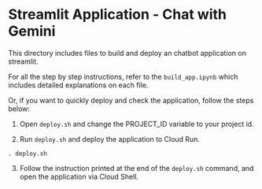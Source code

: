 # Streamlit Application - Chat with Gemini

This directory includes files to build and deploy an chatbot application on streamlit.

For all the step by step instructions, refer to the `build_app.ipynb` which includes detailed explanations on each file.

Or, if you want to quickly deploy and check the application, follow the steps below:

1. Open `deploy.sh` and change the PROJECT_ID variable to your project id.

2. Run `deploy.sh` and deploy the application to Cloud Run.
```
. deploy.sh
```

3. Follow the instruction printed at the end of the `deploy.sh` command, and open the application via Cloud Shell.

